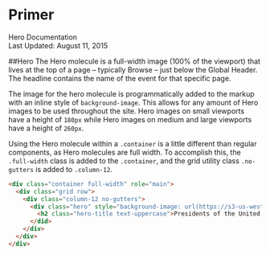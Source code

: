 Primer
===
Hero Documentation  
Last Updated: August 11, 2015

##Hero
The Hero molecule is a full-width image (100% of the viewport) that lives at the top of a page – typically Browse – just below the Global Header. The headline contains the name of the event for that specific page.

The image for the hero molecule is programmatically added to the markup with an inline style of `background-image`. This allows for any amount of Hero images to be used throughout the site. Hero images on small viewports have a height of `180px` while Hero images on medium and large viewports have a height of `260px`.

Using the Hero molecule within a `.container` is a little different than regular components, as Hero molecules are full width. To accomplish this, the `.full-width` class is added to the `.container`, and the grid utility class `.no-gutters` is added to `.column-12`.

```html
<div class="container full-width" role="main">
  <div class="grid row">
    <div class="column-12 no-gutters">
      <div class="hero" style="background-image: url(https://s3-us-west-2.amazonaws.com/s.cdpn.io/91494/hero-image.png);">
        <h2 class="hero-title text-uppercase">Presidents of the United States of America Tickets</h2>
      </did>
    </div>
  </div>
</div>
```